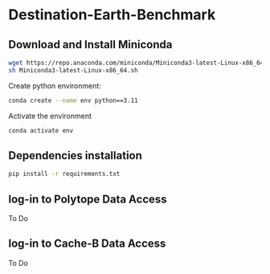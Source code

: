 # Destination-Earth-Benchmark

## Download and Install Miniconda

```bash
wget https://repo.anaconda.com/miniconda/Miniconda3-latest-Linux-x86_64.sh
sh Miniconda3-latest-Linux-x86_64.sh
```
Create python environment:

```bash
conda create --name env python==3.11
```
Activate the environment

```bash
conda activate env
```

## Dependencies installation
```Bash
pip install -r requirements.txt
```

## log-in to Polytope Data Access
To Do
## log-in to Cache-B Data Access
To Do